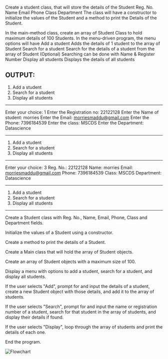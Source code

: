 Create a student class, that will store the details of the Student
Reg. No.
Name
Email
Phone
Class
Department
The class will have a constructor to initialize the values of the Student and a method to print the Details of the Student.

In the main-method class, create an array of Student Class to hold maximum details of 100 Students.
In the menu-driven program, the menu options will have
Add a student
Adds the details of 1 student to the array of Student
Search for a student
Search for the details of a student from the array of Student
(Optional) Searching can be done with Name & Register Number
Display all students
Displays the details of all students

OUTPUT:
---------------------------------------
1. Add a student
2. Search for a student
3. Display all students
---------------------------------------
Enter your choice: 1
Enter the Registration no: 22122128
Enter the Name of student: morries
Enter the Email: morriesmaddu@gmail.com
Enter the Phone: 7396184539
Enter the class: MSCDS
Enter the Department: Datascience

---------------------------------------
1. Add a student
2. Search for a student
3. Display all students
---------------------------------------
Enter your choice: 3
Reg. No.: 22122128
Name: morries
Email: morriesmaddu@gmail.com
Phone: 7396184539
Class: MSCDS
Department: Datascience


---------------------------------------
1. Add a student
2. Search for a student
3. Display all students
---------------------------------------



Create a Student class with Reg. No., Name, Email, Phone, Class and Department fields.

Initialize the values of a Student using a constructor.

Create a method to print the details of a Student.

Create a Main class that will hold the array of Student objects.

Create an array of Student objects with a maximum size of 100.

Display a menu with options to add a student, search for a student, and display all students.

If the user selects "Add", prompt for and input the details of a student, create a new Student object with those details, and add it to the array of students.

If the user selects "Search", prompt for and input the name or registration number of a student, search for that student in the array of students, and display their details if found.

If the user selects "Display", loop through the array of students and print the details of each one.

End the program.







![Flowchart](./Image/flowchart5.png)